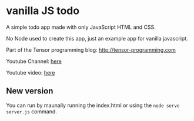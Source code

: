 # vanilla JS todo

A simple todo app made with only JavaScript HTML and CSS. 

No Node used to create this app, just an example app for vanilla javascript. 

Part of the Tensor programming blog: http://tensor-programming.com

Youtube Channel: [here](https://www.youtube.com/channel/UCYqCZOwHbnPwyjawKfE21wg)

Youtube video: [here](https://www.youtube.com/watch?v=77bdtx2gxPk)

## New version

You can run by maunally running the index.html or using the `node serve server.js` command.
